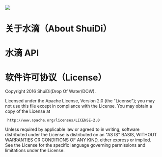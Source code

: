![][ShuiDiLogo]
# 关于水滴（About ShuiDi）
# 水滴 API
# 软件许可协议（License）
Copyright 2016 ShuiDi(Drop Of Water/DOW).

Licensed under the Apache License, Version 2.0 (the "License");
you may not use this file except in compliance with the License.
You may obtain a copy of the License at

     http://www.apache.org/licenses/LICENSE-2.0

Unless required by applicable law or agreed to in writing, software
distributed under the License is distributed on an "AS IS" BASIS,
WITHOUT WARRANTIES OR CONDITIONS OF ANY KIND, either express or implied.
See the License for the specific language governing permissions and
limitations under the License.

[ShuiDiLogo]: https://avatars2.githubusercontent.com/u/18386243?v=3&s=40
